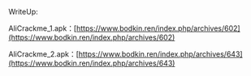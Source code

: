 WriteUp:

AliCrackme_1.apk：[https://www.bodkin.ren/index.php/archives/602](https://www.bodkin.ren/index.php/archives/602)

AliCrackme_2.apk：[https://www.bodkin.ren/index.php/archives/643](https://www.bodkin.ren/index.php/archives/643)